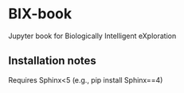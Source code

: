 # BIX-book
Jupyter book for Biologically Intelligent eXploration

## Installation notes
Requires Sphinx<5 (e.g., pip install Sphinx==4)
